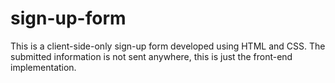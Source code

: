 # sign-up-form
This is a client-side-only sign-up form developed using HTML and CSS. The submitted information is not sent anywhere, this is just the front-end implementation.
